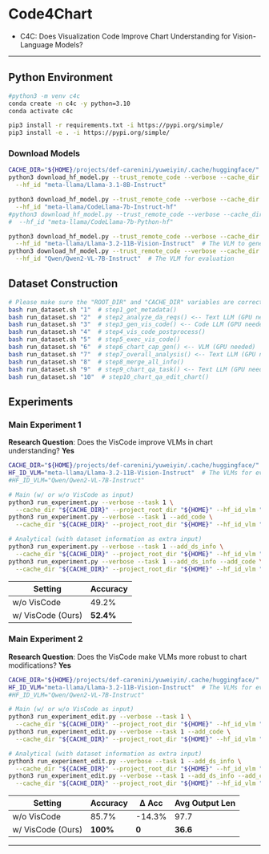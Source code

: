 # Code4Chart

* C4C: Does Visualization Code Improve Chart Understanding for Vision-Language Models?

---

## Python Environment

```bash
#python3 -m venv c4c
conda create -n c4c -y python=3.10
conda activate c4c

pip3 install -r requirements.txt -i https://pypi.org/simple/
pip3 install -e . -i https://pypi.org/simple/
```

### Download Models

```bash
CACHE_DIR="${HOME}/projects/def-carenini/yuweiyin/.cache/huggingface/"  # YOUR CACHE_DIR
python3 download_hf_model.py --trust_remote_code --verbose --cache_dir "${CACHE_DIR}" \
  --hf_id "meta-llama/Llama-3.1-8B-Instruct"

python3 download_hf_model.py --trust_remote_code --verbose --cache_dir "${CACHE_DIR}" \
  --hf_id "meta-llama/CodeLlama-7b-Instruct-hf"
#python3 download_hf_model.py --trust_remote_code --verbose --cache_dir "${CACHE_DIR}" \
#  --hf_id "meta-llama/CodeLlama-7b-Python-hf"

python3 download_hf_model.py --trust_remote_code --verbose --cache_dir "${CACHE_DIR}" \
  --hf_id "meta-llama/Llama-3.2-11B-Vision-Instruct"  # The VLM to generate chart captions (and for evaluation)
python3 download_hf_model.py --trust_remote_code --verbose --cache_dir "${CACHE_DIR}" \
  --hf_id "Qwen/Qwen2-VL-7B-Instruct"  # The VLM for evaluation
```

## Dataset Construction

```bash
# Please make sure the "ROOT_DIR" and "CACHE_DIR" variables are correct paths
bash run_dataset.sh "1"  # step1_get_metadata()
bash run_dataset.sh "2"  # step2_analyze_da_reqs() <-- Text LLM (GPU needed)
bash run_dataset.sh "3"  # step3_gen_vis_code() <-- Code LLM (GPU needed)
bash run_dataset.sh "4"  # step4_vis_code_postprocess()
bash run_dataset.sh "5"  # step5_exec_vis_code()
bash run_dataset.sh "6"  # step6_chart_cap_gen() <-- VLM (GPU needed)
bash run_dataset.sh "7"  # step7_overall_analysis() <-- Text LLM (GPU needed)
bash run_dataset.sh "8"  # step8_merge_all_info()
bash run_dataset.sh "9"  # step9_chart_qa_task() <-- Text LLM (GPU needed)
bash run_dataset.sh "10"  # step10_chart_qa_edit_chart()
```

## Experiments

### Main Experiment 1

**Research Question**: Does the VisCode improve VLMs in chart understanding? **Yes**

```bash
CACHE_DIR="${HOME}/projects/def-carenini/yuweiyin/.cache/huggingface/"  # YOUR CACHE_DIR
HF_ID_VLM="meta-llama/Llama-3.2-11B-Vision-Instruct"  # The VLMs for evaluation
#HF_ID_VLM="Qwen/Qwen2-VL-7B-Instruct"

# Main (w/ or w/o VisCode as input)
python3 run_experiment.py --verbose --task 1 \
  --cache_dir "${CACHE_DIR}" --project_root_dir "${HOME}" --hf_id_vlm "${HF_ID_VLM}"
python3 run_experiment.py --verbose --task 1 --add_code \
  --cache_dir "${CACHE_DIR}" --project_root_dir "${HOME}" --hf_id_vlm "${HF_ID_VLM}"

# Analytical (with dataset information as extra input)
python3 run_experiment.py --verbose --task 1 --add_ds_info \
  --cache_dir "${CACHE_DIR}" --project_root_dir "${HOME}" --hf_id_vlm "${HF_ID_VLM}"
python3 run_experiment.py --verbose --task 1 --add_ds_info --add_code \
  --cache_dir "${CACHE_DIR}" --project_root_dir "${HOME}" --hf_id_vlm "${HF_ID_VLM}"
```

| Setting           | Accuracy  | 
|-------------------|-----------|
| w/o VisCode       | 49.2%     | 
| w/ VisCode (Ours) | **52.4%** | 

### Main Experiment 2

**Research Question**: Does the VisCode make VLMs more robust to chart modifications? **Yes**

```bash
CACHE_DIR="${HOME}/projects/def-carenini/yuweiyin/.cache/huggingface/"  # YOUR CACHE_DIR
HF_ID_VLM="meta-llama/Llama-3.2-11B-Vision-Instruct"  # The VLMs for evaluation
#HF_ID_VLM="Qwen/Qwen2-VL-7B-Instruct"

# Main (w/ or w/o VisCode as input)
python3 run_experiment_edit.py --verbose --task 1 \
  --cache_dir "${CACHE_DIR}" --project_root_dir "${HOME}" --hf_id_vlm "${HF_ID_VLM}"
python3 run_experiment_edit.py --verbose --task 1 --add_code \
  --cache_dir "${CACHE_DIR}" --project_root_dir "${HOME}" --hf_id_vlm "${HF_ID_VLM}"

# Analytical (with dataset information as extra input)
python3 run_experiment_edit.py --verbose --task 1 --add_ds_info \
  --cache_dir "${CACHE_DIR}" --project_root_dir "${HOME}" --hf_id_vlm "${HF_ID_VLM}"
python3 run_experiment_edit.py --verbose --task 1 --add_ds_info --add_code \
  --cache_dir "${CACHE_DIR}" --project_root_dir "${HOME}" --hf_id_vlm "${HF_ID_VLM}"
```

| Setting           | Accuracy  | Δ Acc  | Avg Output Len |
|-------------------|-----------|--------|----------------|
| w/o VisCode       | 85.7%     | -14.3% | 97.7           |
| w/ VisCode (Ours) | **100%**  | **0**  | **36.6**       |

---
